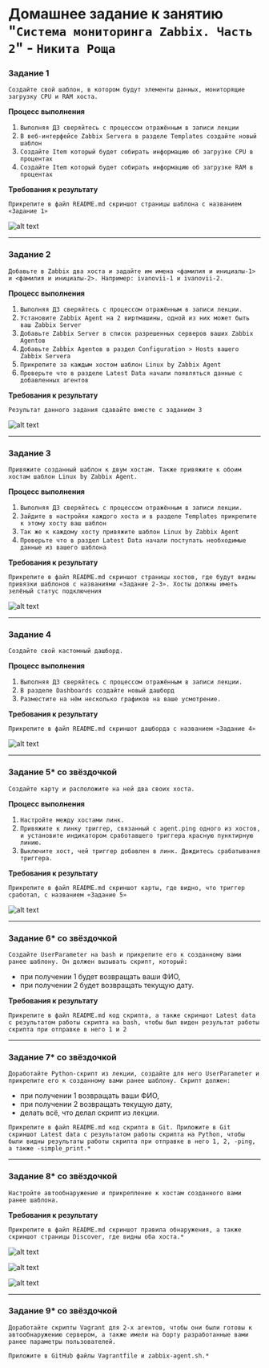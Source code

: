 # Домашнее задание к занятию "`Система мониторинга Zabbix. Часть 2`" - `Никита Роща`

### Задание 1

`Создайте свой шаблон, в котором будут элементы данных, мониторящие загрузку CPU и RAM хоста.`

**Процесс выполнения**

1. `Выполняя ДЗ сверяйтесь с процессом отражённым в записи лекции`
2. `В веб-интерфейсе Zabbix Servera в разделе Templates создайте новый шаблон`
3. `Создайте Item который будет собирать информацию об загрузке CPU в процентах`
4. `Создайте Item который будет собирать информацию об загрузке RAM в процентах`

**Требования к результату**

`Прикрепите в файл README.md скриншот страницы шаблона с названием «Задание 1»`

![alt text](https://github.com/masterchoo495/zbx-hw-p2/blob/main/img001.png)

---

### Задание 2

`Добавьте в Zabbix два хоста и задайте им имена <фамилия и инициалы-1> и <фамилия и инициалы-2>. Например: ivanovii-1 и ivanovii-2.`

**Процесс выполнения**

1. `Выполняя ДЗ сверяйтесь с процессом отражённым в записи лекции.`
2. `Установите Zabbix Agent на 2 виртмашины, одной из них может быть ваш Zabbix Server`
3. `Добавьте Zabbix Server в список разрешенных серверов ваших Zabbix Agentов`
4. `Добавьте Zabbix Agentов в раздел Configuration > Hosts вашего Zabbix Servera`
5. `Прикрепите за каждым хостом шаблон Linux by Zabbix Agent`
6. `Проверьте что в разделе Latest Data начали появляться данные с добавленных агентов`

**Требования к результату**

`Результат данного задания сдавайте вместе с заданием 3`

![alt text](https://github.com/masterchoo495/zbx-hw-p2/blob/main/img002.png)

---

### Задание 3

`Привяжите созданный шаблон к двум хостам. Также привяжите к обоим хостам шаблон Linux by Zabbix Agent.`

**Процесс выполнения**

1. `Выполняя ДЗ сверяйтесь с процессом отражённым в записи лекции.`
2. `Зайдите в настройки каждого хоста и в разделе Templates прикрепите к этому хосту ваш шаблон`
3. `Так же к каждому хосту привяжите шаблон Linux by Zabbix Agent`
4. `Проверьте что в раздел Latest Data начали поступать необходимые данные из вашего шаблона`

**Требования к результату**

`Прикрепите в файл README.md скриншот страницы хостов, где будут видны привязки шаблонов с названиями «Задание 2-3». Хосты должны иметь зелёный статус подключения`

![alt text](https://github.com/masterchoo495/zbx-hw-p2/blob/main/img003.png)

---

### Задание 4

`Создайте свой кастомный дашборд.`

**Процесс выполнения**

1. `Выполняя ДЗ сверяйтесь с процессом отражённым в записи лекции.`
2. `В разделе Dashboards создайте новый дашборд`
3. `Разместите на нём несколько графиков на ваше усмотрение.`

**Требования к результату**

`Прикрепите в файл README.md скриншот дашборда с названием «Задание 4»`

![alt text](https://github.com/masterchoo495/zbx-hw-p2/blob/main/img004.png)

---

### Задание 5* со звёздочкой

`Создайте карту и расположите на ней два своих хоста.`

**Процесс выполнения**

1. `Настройте между хостами линк.`
2. `Привяжите к линку триггер, связанный с agent.ping одного из хостов, и установите индикатором сработавшего триггера красную пунктирную линию.`
3. `Выключите хост, чей триггер добавлен в линк. Дождитесь срабатывания триггера.`

**Требования к результату**

`Прикрепите в файл README.md скриншот карты, где видно, что триггер сработал, с названием «Задание 5»`

![alt text](https://github.com/masterchoo495/zbx-hw-p2/blob/main/img005.png)

---

### Задание 6* со звёздочкой

`Создайте UserParameter на bash и прикрепите его к созданному вами ранее шаблону. Он должен вызывать скрипт, который:`

* при получении 1 будет возвращать ваши ФИО,
* при получении 2 будет возвращать текущую дату.

**Требования к результату**

`Прикрепите в файл README.md код скрипта, а также скриншот Latest data с результатом работы скрипта на bash, чтобы был виден результат работы скрипта при отправке в него 1 и 2`

---

### Задание 7* со звёздочкой

`Доработайте Python-скрипт из лекции, создайте для него UserParameter и прикрепите его к созданному вами ранее шаблону. Скрипт должен:`

* при получении 1 возвращать ваши ФИО,
* при получении 2 возвращать текущую дату,
* делать всё, что делал скрипт из лекции.

`Прикрепите в файл README.md код скрипта в Git. Приложите в Git скриншот Latest data с результатом работы скрипта на Python, чтобы были видны результаты работы скрипта при отправке в него 1, 2, -ping, а также -simple_print.*`

---

### Задание 8* со звёздочкой

`Настройте автообнаружение и прикрепление к хостам созданного вами ранее шаблона.`

**Требования к результату**

`Прикрепите в файл README.md скриншот правила обнаружения, а также скриншот страницы Discover, где видны оба хоста.*`

![alt text](https://github.com/masterchoo495/zbx-hw-p2/blob/main/img008-1.png)

![alt text](https://github.com/masterchoo495/zbx-hw-p2/blob/main/img008-2.png)

![alt text](https://github.com/masterchoo495/zbx-hw-p2/blob/main/img008-3.png)

---

### Задание 9* со звёздочкой

`Доработайте скрипты Vagrant для 2-х агентов, чтобы они были готовы к автообнаружению сервером, а также имели на борту разработанные вами ранее параметры пользователей.`

`Приложите в GitHub файлы Vagrantfile и zabbix-agent.sh.*`

